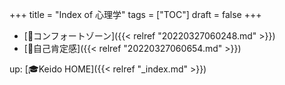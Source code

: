 +++
title = "Index of 心理学"
tags = ["TOC"]
draft = false
+++

-   [📝コンフォートゾーン]({{< relref "20220327060248.md" >}})
-   [📝自己肯定感]({{< relref "20220327060654.md" >}})

up: [🎓Keido HOME]({{< relref "_index.md" >}})
